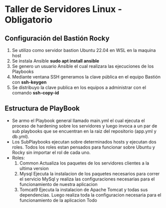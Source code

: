 # Taller de Servidores Linux - Obligatorio

## Configuración del Bastión Rocky

1. Se utilizo como servidor bastion Ubuntu 22.04 en WSL en la maquina host
2. Se instala Ansible **sudo apt install ansible**
3. Se genero un usuario Ansible el cual realizara las ejecuciones de los Playbooks
4. Mediante ventana SSH generamos la clave pública en el equipo Bastión con **ssh-keygen**
5. Se distribuyo la clave publica en los equipos a administrar con el comando **ssh-copy-id**


## Estructura de PlayBook
- Se armo el Playbook general llamado main.yml el cual ejecuta el proceso de hardening sobre los servidores y luego invoca a un par de sub playbooks que se encuentran en la raiz del repositorio (app.yml y db.yml).
- Los SubPlaybooks ejecutan sobre determinados hosts y ejecutan dos roles. Todos los roles estan pensados para funcionar sobre Ubuntu y Rocky sin importar el rol de cada uno.
- Roles:
    1. Common
        Actualiza los paquetes de los servidores clientes a la ultima version
    2. Mysql
        Ejecuta la instalacion de los paquetes necesarios para correr el servicio MySql y realiza las configuraciones necesarias para el funcionamiento de nuestra aplicacion
    3. Tomcat9
        Ejecuta la instalacion de Apache Tomcat y todas sus dependencias. Luego realiza toda la configuracion necesaria para el funcionamiento de la aplicacion Todo


